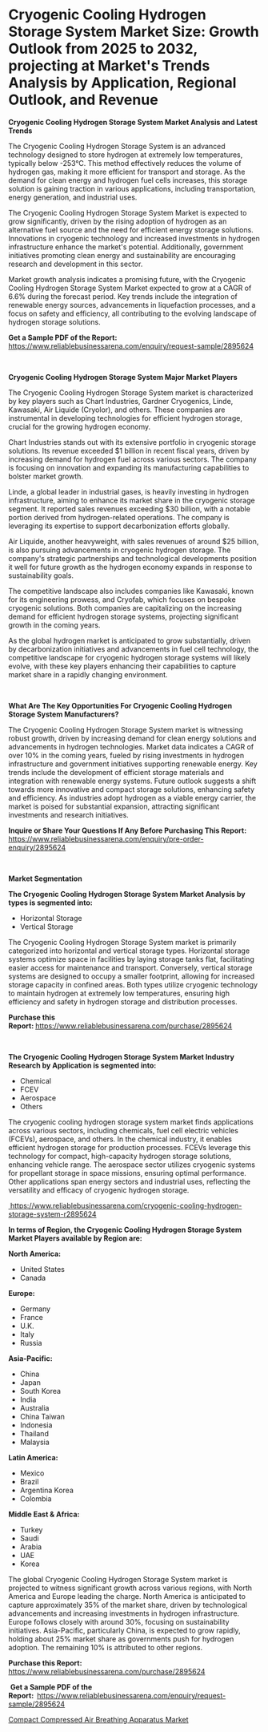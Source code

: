 <p><h1>Cryogenic Cooling Hydrogen Storage System Market Size: Growth Outlook from 2025 to 2032, projecting at Market's Trends Analysis by Application, Regional Outlook, and Revenue</h1></p><p><strong>Cryogenic Cooling Hydrogen Storage System Market Analysis and Latest Trends</strong></p>
<p><p>The Cryogenic Cooling Hydrogen Storage System is an advanced technology designed to store hydrogen at extremely low temperatures, typically below -253°C. This method effectively reduces the volume of hydrogen gas, making it more efficient for transport and storage. As the demand for clean energy and hydrogen fuel cells increases, this storage solution is gaining traction in various applications, including transportation, energy generation, and industrial uses.</p><p>The Cryogenic Cooling Hydrogen Storage System Market is expected to grow significantly, driven by the rising adoption of hydrogen as an alternative fuel source and the need for efficient energy storage solutions. Innovations in cryogenic technology and increased investments in hydrogen infrastructure enhance the market's potential. Additionally, government initiatives promoting clean energy and sustainability are encouraging research and development in this sector.</p><p>Market growth analysis indicates a promising future, with the Cryogenic Cooling Hydrogen Storage System Market expected to grow at a CAGR of 6.6% during the forecast period. Key trends include the integration of renewable energy sources, advancements in liquefaction processes, and a focus on safety and efficiency, all contributing to the evolving landscape of hydrogen storage solutions.</p></p>
<p><strong>Get a Sample PDF of the Report:&nbsp;</strong> <a href="https://www.reliablebusinessarena.com/enquiry/request-sample/2895624?utm_campaign=2175&utm_medium=2&utm_source=Github&utm_content=ia&utm_term=15032025&utm_id=cryogenic-cooling-hydrogen-storage-system">https://www.reliablebusinessarena.com/enquiry/request-sample/2895624</a></p>
<p>&nbsp;</p>
<p><strong>Cryogenic Cooling Hydrogen Storage System Major Market Players</strong></p>
<p><p>The Cryogenic Cooling Hydrogen Storage System market is characterized by key players such as Chart Industries, Gardner Cryogenics, Linde, Kawasaki, Air Liquide (Cryolor), and others. These companies are instrumental in developing technologies for efficient hydrogen storage, crucial for the growing hydrogen economy.</p><p>Chart Industries stands out with its extensive portfolio in cryogenic storage solutions. Its revenue exceeded $1 billion in recent fiscal years, driven by increasing demand for hydrogen fuel across various sectors. The company is focusing on innovation and expanding its manufacturing capabilities to bolster market growth.</p><p>Linde, a global leader in industrial gases, is heavily investing in hydrogen infrastructure, aiming to enhance its market share in the cryogenic storage segment. It reported sales revenues exceeding $30 billion, with a notable portion derived from hydrogen-related operations. The company is leveraging its expertise to support decarbonization efforts globally.</p><p>Air Liquide, another heavyweight, with sales revenues of around $25 billion, is also pursuing advancements in cryogenic hydrogen storage. The company's strategic partnerships and technological developments position it well for future growth as the hydrogen economy expands in response to sustainability goals.</p><p>The competitive landscape also includes companies like Kawasaki, known for its engineering prowess, and Cryofab, which focuses on bespoke cryogenic solutions. Both companies are capitalizing on the increasing demand for efficient hydrogen storage systems, projecting significant growth in the coming years.</p><p>As the global hydrogen market is anticipated to grow substantially, driven by decarbonization initiatives and advancements in fuel cell technology, the competitive landscape for cryogenic hydrogen storage systems will likely evolve, with these key players enhancing their capabilities to capture market share in a rapidly changing environment.</p></p>
<p>&nbsp;</p>
<p><strong>What Are The Key Opportunities For Cryogenic Cooling Hydrogen Storage System Manufacturers?</strong></p>
<p><p>The Cryogenic Cooling Hydrogen Storage System market is witnessing robust growth, driven by increasing demand for clean energy solutions and advancements in hydrogen technologies. Market data indicates a CAGR of over 10% in the coming years, fueled by rising investments in hydrogen infrastructure and government initiatives supporting renewable energy. Key trends include the development of efficient storage materials and integration with renewable energy systems. Future outlook suggests a shift towards more innovative and compact storage solutions, enhancing safety and efficiency. As industries adopt hydrogen as a viable energy carrier, the market is poised for substantial expansion, attracting significant investments and research initiatives.</p></p>
<p><strong>Inquire or Share Your Questions If Any Before Purchasing This Report:</strong> <a href="https://www.reliablebusinessarena.com/enquiry/pre-order-enquiry/2895624?utm_campaign=2175&utm_medium=2&utm_source=Github&utm_content=ia&utm_term=15032025&utm_id=cryogenic-cooling-hydrogen-storage-system">https://www.reliablebusinessarena.com/enquiry/pre-order-enquiry/2895624</a></p>
<p>&nbsp;</p>
<p><strong>Market Segmentation</strong></p>
<p><strong>The Cryogenic Cooling Hydrogen Storage System Market Analysis by types is segmented into:</strong></p>
<p><ul><li>Horizontal Storage</li><li>Vertical Storage</li></ul></p>
<p><p>The Cryogenic Cooling Hydrogen Storage System market is primarily categorized into horizontal and vertical storage types. Horizontal storage systems optimize space in facilities by laying storage tanks flat, facilitating easier access for maintenance and transport. Conversely, vertical storage systems are designed to occupy a smaller footprint, allowing for increased storage capacity in confined areas. Both types utilize cryogenic technology to maintain hydrogen at extremely low temperatures, ensuring high efficiency and safety in hydrogen storage and distribution processes.</p></p>
<p><strong>Purchase this Report:&nbsp;</strong><a href="https://www.reliablebusinessarena.com/purchase/2895624?utm_campaign=2175&utm_medium=2&utm_source=Github&utm_content=ia&utm_term=15032025&utm_id=cryogenic-cooling-hydrogen-storage-system">https://www.reliablebusinessarena.com/purchase/2895624</a></p>
<p>&nbsp;</p>
<p><strong>The Cryogenic Cooling Hydrogen Storage System Market Industry Research by Application is segmented into:</strong></p>
<p><ul><li>Chemical</li><li>FCEV</li><li>Aerospace</li><li>Others</li></ul></p>
<p><p>The cryogenic cooling hydrogen storage system market finds applications across various sectors, including chemicals, fuel cell electric vehicles (FCEVs), aerospace, and others. In the chemical industry, it enables efficient hydrogen storage for production processes. FCEVs leverage this technology for compact, high-capacity hydrogen storage solutions, enhancing vehicle range. The aerospace sector utilizes cryogenic systems for propellant storage in space missions, ensuring optimal performance. Other applications span energy sectors and industrial uses, reflecting the versatility and efficacy of cryogenic hydrogen storage.</p></p>
<p><a href="https://www.reliablebusinessarena.com/cryogenic-cooling-hydrogen-storage-system-r2895624?utm_campaign=2175&utm_medium=2&utm_source=Github&utm_content=ia&utm_term=15032025&utm_id=cryogenic-cooling-hydrogen-storage-system">&nbsp;https://www.reliablebusinessarena.com/cryogenic-cooling-hydrogen-storage-system-r2895624</a></p>
<p><strong>In terms of Region, the Cryogenic Cooling Hydrogen Storage System Market Players available by Region are:</strong></p>
<p>
    <p> <strong> North America: </strong>
        <ul>
            <li>United States</li>
            <li>Canada</li>
        </ul>
        </p> 
    <p> <strong> Europe: </strong>
        <ul>
            <li>Germany</li>
            <li>France</li>
            <li>U.K.</li>
            <li>Italy</li>
            <li>Russia</li>
        </ul>
        </p> 
    <p> <strong> Asia-Pacific: </strong>
        <ul>
            <li>China</li>
            <li>Japan</li>
            <li>South Korea</li>
            <li>India</li>
            <li>Australia</li>
            <li>China Taiwan</li>
            <li>Indonesia</li>
            <li>Thailand</li>
            <li>Malaysia</li>
        </ul>
        </p> 
    <p> <strong> Latin America: </strong>
        <ul>
            <li>Mexico</li>
            <li>Brazil</li>
            <li>Argentina Korea</li>
            <li>Colombia</li>
        </ul>
        </p> 
    <p> <strong> Middle East & Africa: </strong>
        <ul>
            <li>Turkey</li>
            <li>Saudi</li>
            <li>Arabia</li>
            <li>UAE</li>
            <li>Korea</li>
        </ul>
    </p>
    </p>
<p><p>The global Cryogenic Cooling Hydrogen Storage System market is projected to witness significant growth across various regions, with North America and Europe leading the charge. North America is anticipated to capture approximately 35% of the market share, driven by technological advancements and increasing investments in hydrogen infrastructure. Europe follows closely with around 30%, focusing on sustainability initiatives. Asia-Pacific, particularly China, is expected to grow rapidly, holding about 25% market share as governments push for hydrogen adoption. The remaining 10% is attributed to other regions.</p></p>
<p><strong>Purchase this Report: </strong><a href="https://www.reliablebusinessarena.com/purchase/2895624?utm_campaign=2175&utm_medium=2&utm_source=Github&utm_content=ia&utm_term=15032025&utm_id=cryogenic-cooling-hydrogen-storage-system">https://www.reliablebusinessarena.com/purchase/2895624</a></p>
<p>&nbsp;<strong>Get a Sample PDF of the Report:&nbsp;&nbsp;</strong><a href="https://www.reliablebusinessarena.com/enquiry/request-sample/2895624?utm_campaign=2175&utm_medium=2&utm_source=Github&utm_content=ia&utm_term=15032025&utm_id=cryogenic-cooling-hydrogen-storage-system">https://www.reliablebusinessarena.com/enquiry/request-sample/2895624</a></p>
<p><strong></strong></p>
<p><p><a href="https://github.com/JosephineMcguire65/Market-Research-Report-List-2/blob/main/compact-compressed-air-breathing-apparatus-market.md?utm_campaign=2175&utm_medium=2&utm_source=Github&utm_content=ia&utm_term=15032025&utm_id=cryogenic-cooling-hydrogen-storage-system">Compact Compressed Air Breathing Apparatus Market</a></p></p>